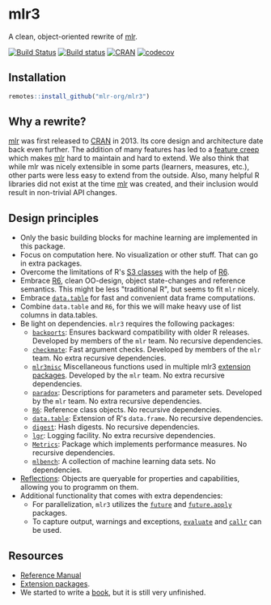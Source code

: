 # mlr3

A clean, object-oriented rewrite of [mlr](https://github.com/mlr-org/mlr).

[![Build Status](https://travis-ci.org/mlr-org/mlr3.svg?branch=master)](https://travis-ci.org/mlr-org/mlr3)
[![Build status](https://ci.appveyor.com/api/projects/status/m2tuhgdxo8is0nv0?svg=true)](https://ci.appveyor.com/project/mlr-org/mlr3)
[![CRAN](https://www.r-pkg.org/badges/version/mlr3)](https://cran.r-project.org/package=mlr3)
[![codecov](https://codecov.io/gh/mlr-org/mlr3/branch/master/graph/badge.svg)](https://codecov.io/gh/mlr-org/mlr3)

## Installation

```r
remotes::install_github("mlr-org/mlr3")
```

## Why a rewrite?

[mlr](https://github.com/mlr-org/mlr) was first released to [CRAN](https://cran.r-project.org/package=mlr) in 2013.
Its core design and architecture date back even further.
The addition of many features has led to a [feature creep](https://en.wikipedia.org/wiki/Feature_creep) which makes [mlr](https://github.com/mlr-org/mlr) hard to maintain and hard to extend.
We also think that while mlr was nicely extensible in some parts (learners, measures, etc.), other parts were less easy to extend from the outside.
Also, many helpful R libraries did not exist at the time [mlr](https://github.com/mlr-org/mlr) was created, and their inclusion would result in non-trivial API changes.


## Design principles

* Only the basic building blocks for machine learning are implemented in this package.
* Focus on computation here. No visualization or other stuff. That can go in extra packages.
* Overcome the limitations of R's [S3 classes](https://adv-r.hadley.nz/s3.html) with the help of [R6](https://cran.r-project.org/package=R6).
* Embrace [R6](https://cran.r-project.org/package=R6), clean OO-design, object state-changes and reference semantics. This might be less "traditional R", but seems to fit `mlr` nicely.
* Embrace [`data.table`](https://cran.r-project.org/package=data.table) for fast and convenient data frame computations.
* Combine `data.table` and `R6`, for this we will make heavy use of list columns in data.tables.
* Be light on dependencies. `mlr3` requires the following packages:
    - [`backports`](https://cran.r-project.org/package=backports): Ensures backward compatibility with older R releases. Developed by members of the `mlr` team. No recursive dependencies.
    - [`checkmate`](https://cran.r-project.org/package=checkmate): Fast argument checks. Developed by members of the `mlr` team. No extra recursive dependencies.
    - [`mlr3misc`](https://github.com/mlr-org/mlr3misc) Miscellaneous functions used in multiple mlr3 [extension packages](https://github.com/mlr-org/mlr3/wiki/Extension-Packages). Developed by the `mlr` team. No extra recursive dependencies.
    - [`paradox`](https://github.com/mlr-org/paradox): Descriptions for parameters and parameter sets. Developed by the `mlr` team. No extra recursive dependencies.
    - [`R6`](https://cran.r-project.org/package=R6): Reference class objects. No recursive dependencies.
    - [`data.table`](https://cran.r-project.org/package=data.table): Extension of R's `data.frame`. No recursive dependencies.
    - [`digest`](https://cran.r-project.org/package=digest): Hash digests. No recursive dependencies.
    - [`lgr`](https://github.com/s-fleck/lgr): Logging facility. No extra recursive dependencies.
    - [`Metrics`](https://cran.r-project.org/package=Metrics): Package which implements performance measures. No recursive dependencies.
    - [`mlbench`](https://cran.r-project.org/package=mlbench): A collection of machine learning data sets. No dependencies.
* [Reflections](https://en.wikipedia.org/wiki/Reflection_%28computer_programming%29): Objects are queryable for properties and capabilities, allowing you to programm on them.
* Additional functionality that comes with extra dependencies:
    - For parallelization, `mlr3` utilizes the [`future`](https://cran.r-project.org/package=future) and [`future.apply`](https://cran.r-project.org/package=future.apply) packages.
    - To capture output, warnings and exceptions, [`evaluate`](https://cran.r-project.org/package=evaluate) and [`callr`](https://cran.r-project.org/package=callr) can be used.


## Resources

* [Reference Manual](https://mlr3.mlr-org.com/reference/)
* [Extension packages](https://github.com/mlr-org/mlr3/wiki/Extension-Packages).
* We started to write a [book](https://mlr3book.mlr-org.com/), but it is still very unfinished.
